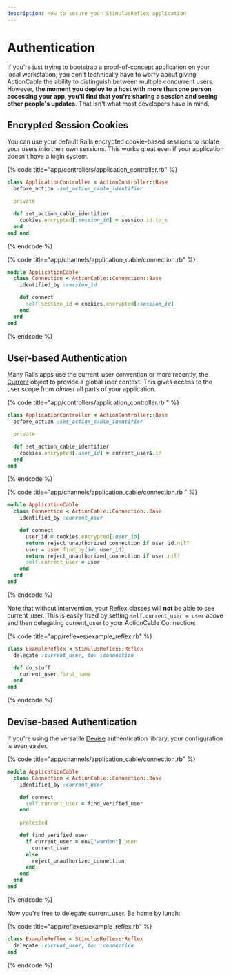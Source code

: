 ```yaml
---
description: How to secure your StimulusReflex application
---
```


# Authentication

If you're just trying to bootstrap a proof-of-concept application on your local workstation, you don't technically have to worry about giving ActionCable the ability to distinguish between multiple concurrent users. However, **the moment you deploy to a host with more than one person accessing your app, you'll find that you're sharing a session and seeing other people's updates**. That isn't what most developers have in mind.

## Encrypted Session Cookies

You can use your default Rails encrypted cookie-based sessions to isolate your users into their own sessions. This works great even if your application doesn't have a login system.

{% code title="app/controllers/application\_controller.rb" %}
```ruby
class ApplicationController < ActionController::Base
  before_action :set_action_cable_identifier

  private

  def set_action_cable_identifier
    cookies.encrypted[:session_id] = session.id.to_s
  end
end	end
```
{% endcode %}

{% code title="app/channels/application\_cable/connection.rb" %}
```ruby
module ApplicationCable
  class Connection < ActionCable::Connection::Base
    identified_by :session_id

    def connect
      self.session_id = cookies.encrypted[:session_id]
    end
  end
end
```
{% endcode %}

## User-based Authentication

Many Rails apps use the current\_user convention or more recently, the  [Current](https://api.rubyonrails.org/classes/ActiveSupport/CurrentAttributes.html) object to provide a global user context. This gives access to the user scope from _almost_ all parts of your application.

{% code title="app/controllers/application\_controller.rb  " %}
```ruby
class ApplicationController < ActionController::Base
  before_action :set_action_cable_identifier

  private

  def set_action_cable_identifier
    cookies.encrypted[:user_id] = current_user&.id
  end
end
```
{% endcode %}

{% code title="app/channels/application\_cable/connection.rb " %}
```ruby
module ApplicationCable
  class Connection < ActionCable::Connection::Base
    identified_by :current_user

    def connect
      user_id = cookies.encrypted[:user_id]
      return reject_unauthorized_connection if user_id.nil?
      user = User.find_by(id: user_id)
      return reject_unauthorized_connection if user.nil?
      self.current_user = user
    end
  end
end
```
{% endcode %}

Note that without intervention, your Reflex classes will **not** be able to see current\_user. This is easily fixed by setting `self.current_user = user` above and then delegating current\_user to your ActionCable Connection:

{% code title="app/reflexes/example\_reflex.rb" %}
```ruby
class ExampleReflex < StimulusReflex::Reflex
  delegate :current_user, to: :connection

  def do_stuff
    current_user.first_name
  end
end
```
{% endcode %}

## Devise-based Authentication

If you're using the versatile [Devise](https://github.com/plataformatec/devise) authentication library, your configuration is even easier.

{% code title="app/channels/application\_cable/connection.rb" %}
```ruby
module ApplicationCable
  class Connection < ActionCable::Connection::Base
    identified_by :current_user

    def connect
      self.current_user = find_verified_user
    end
    
    protected

    def find_verified_user
      if current_user = env["warden"].user
        current_user
      else
        reject_unauthorized_connection
      end
    end
  end
end
```
{% endcode %}

Now you're free to delegate current\_user. Be home by lunch:

{% code title="app/reflexes/example\_reflex.rb" %}
```ruby
class ExampleReflex < StimulusReflex::Reflex
  delegate :current_user, to: :connection
end
```
{% endcode %}



